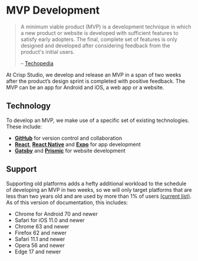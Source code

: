 # MVP Development

> A minimum viable product (MVP) is a development technique in which a new product or website is developed with sufficient features to satisfy early adopters. The final, complete set of features is only designed and developed after considering feedback from the product's initial users.
>
> – [Techopedia][1]

At Crisp Studio, we develop and release an MVP in a span of two weeks after the product’s design sprint is completed with positive feedback. The MVP can be an app for Android and iOS, a web app or a website.

## Technology

To develop an MVP, we make use of a specific set of existing technologies. These include:

- **[GitHub][2]** for version control and collaboration
- **[React][3]**, **[React Native][4]** and **[Expo][5]** for app development
- **[Gatsby][6]** and **[Prismic][7]** for website development

## Support

Supporting old platforms adds a hefty additional workload to the schedule of developing an MVP in two weeks, so we will only target platforms that are less than two years old and are used by more than 1% of users [(current list)](https://browserl.ist/?q=last+2+years%2C+not+%3C+1%25). As of this version of documentation, this includes:

- Chrome for Android 70 and newer
- Safari for iOS 11.0 and newer
- Chrome 63 and newer
- Firefox 62 and newer
- Safari 11.1 and newer
- Opera 56 and newer
- Edge 17 and newer

[1]:	https://www.techopedia.com/definition/27809/minimum-viable-product-mvp
[2]:	https://github.com
[3]:	https://reactjs.org/
[4]:    https://facebook.github.io/react-native/
[5]:	https://expo.io
[6]:	https://gatsbyjs.org
[7]:	https://prismic.io